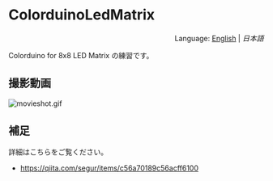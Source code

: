 # ColorduinoLedMatrix
<div style="text-align:right">Language: <a href="README.md">English</a> | <i>日本語</i></div>


Colorduino for 8x8 LED Matrix の練習です。



## 撮影動画

![movieshot.gif](https://raw.githubusercontent.com/wiki/segurvita/ColorduinoLedMatrix/images/movieshot.gif)



## 補足

詳細はこちらをご覧ください。

- https://qiita.com/segur/items/c56a70189c56acff6100

